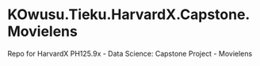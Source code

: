 # KOwusu.Tieku.HarvardX.Capstone.Movielens
Repo for HarvardX PH125.9x  - Data Science: Capstone Project - Movielens

